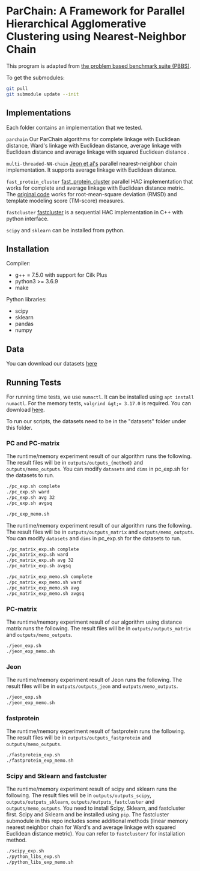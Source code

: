 # ParChain: A Framework for Parallel Hierarchical Agglomerative Clustering using Nearest-Neighbor Chain

This program is adapted from [the problem based benchmark suite (PBBS)](https://github.mit.edu/jshun/pbbs).

To get the submodules:
```bash
git pull
git submodule update --init
```

Implementations
--------
Each folder contains an implementation that we tested.

`parchain`
Our ParChain algorithms for complete linkage with Euclidean distance, Ward's linkage with Euclidean distance, average linkage with Euclidean distance and average linkage with squared Euclidean distance .

`multi-threaded-NN-chain`
[Jeon et al's](https://ieeexplore.ieee.org/document/6893001) parallel nearest-neighbor chain implementation. It supports average linkage with Euclidean distance. 

`fast_protein_cluster`
[fast_protein_cluster](https://pubmed.ncbi.nlm.nih.gov/24532722/) parallel HAC implementation that works for complete and average linkage with Euclidean distance metric.
The [original code](https://github.com/lhhunghimself/fast_protein_cluster) works for root-mean-square deviation (RMSD) and template modeling score (TM-score) measures. 

`fastcluster`
[fastcluster](http://danifold.net/fastcluster.html?section=1) is a sequential HAC implementation in C++ with python interface. 

`scipy` and `sklearn` can be installed from python.

## Installation

Compiler:
* g++ = 7.5.0 with support for Cilk Plus
* python3 &gt;= 3.6.9
* make

Python libraries:
* scipy
* sklearn
* pandas
* numpy

## Data

You can download our datasets [here](https://console.cloud.google.com/storage/browser/...)


## Running Tests
For running time tests, we use `numactl`. It can be installed using `apt install numactl`. 
For the memory tests, `valgrind &gt;= 3.17.0` is required. You can download [here](https://www.valgrind.org/docs/download_docs.html). 

To run our scripts, the datasets need to be in the "datasets" folder under this folder. 

### PC and PC-matrix

The runtime/memory experiment result of our algorithm runs the following. The result files will be in `outputs/outputs_{method}` and `outputs/memo_outputs`.
You can modify `datasets` and `dims` in pc_exp.sh for the datasets to run. 
```bash
./pc_exp.sh complete
./pc_exp.sh ward
./pc_exp.sh avg 32
./pc_exp.sh avgsq 

./pc_exp_memo.sh
```

The runtime/memory experiment result of our algorithm runs the following. The result files will be in `outputs/outputs_matrix` and `outputs/memo_outputs`.
You can modify `datasets` and `dims` in pc_exp.sh for the datasets to run. 
```bash
./pc_matrix_exp.sh complete
./pc_matrix_exp.sh ward
./pc_matrix_exp.sh avg 32
./pc_matrix_exp.sh avgsq 

./pc_matrix_exp_memo.sh complete
./pc_matrix_exp_memo.sh ward
./pc_matrix_exp_memo.sh avg
./pc_matrix_exp_memo.sh avgsq 
```


### PC-matrix

The runtime/memory experiment result of our algorithm using distance matrix runs the following. The result files will be in `outputs/outputs_matrix` and `outputs/memo_outputs`.
```bash
./jeon_exp.sh
./jeon_exp_memo.sh
```


### Jeon
The runtime/memory experiment result of Jeon runs the following. The result files will be in `outputs/outputs_jeon` and `outputs/memo_outputs`.
```bash
./jeon_exp.sh
./jeon_exp_memo.sh
```

### fastprotein
The runtime/memory experiment result of fastprotein runs the following. The result files will be in `outputs/outputs_fastprotein` and `outputs/memo_outputs`.
```bash
./fastprotein_exp.sh
./fastprotein_exp_memo.sh
```


### Scipy and Sklearn and fastcluster
The runtime/memory experiment result of scipy and sklearn runs the following. The result files will be in `outputs/outputs_scipy`, `outputs/outputs_sklearn`, `outputs/outputs_fastcluster` and `outputs/memo_outputs`.
You need to install Scipy, Sklearn, and fastcluster first. 
Scipy and Sklearn and be installed using `pip`. The fastcluster submodule in this repo includes some additional methods (linear memory nearest neighbor chain for Ward's and average linkage with squared Euclidean distance metric). You can refer to `fastcluster/` for installation method. 
```bash
./scipy_exp.sh
./python_libs_exp.sh
./python_libs_exp_memo.sh
```